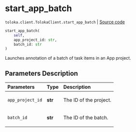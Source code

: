 # start_app_batch
`toloka.client.TolokaClient.start_app_batch` | [Source code](https://github.com/Toloka/toloka-kit/blob/v1.1.2/src/client/__init__.py#L3965)

```python
start_app_batch(
    self,
    app_project_id: str,
    batch_id: str
)
```

Launches annotation of a batch of task items in an App project.

## Parameters Description

| Parameters | Type | Description |
| :----------| :----| :-----------|
`app_project_id`|**str**|<p>The ID of the project.</p>
`batch_id`|**str**|<p>The ID of the batch.</p>
